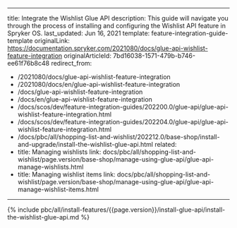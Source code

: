   
---
title: Integrate the Wishlist Glue API
description: This guide will navigate you through the process of installing and configuring the Wishlist API feature in Spryker OS.
last_updated: Jun 16, 2021
template: feature-integration-guide-template
originalLink: https://documentation.spryker.com/2021080/docs/glue-api-wishlist-feature-integration
originalArticleId: 7bd16038-1571-479b-b746-ee61f76b8c48
redirect_from:
  - /2021080/docs/glue-api-wishlist-feature-integration
  - /2021080/docs/en/glue-api-wishlist-feature-integration
  - /docs/glue-api-wishlist-feature-integration
  - /docs/en/glue-api-wishlist-feature-integration
  - /docs/scos/dev/feature-integration-guides/202200.0/glue-api/glue-api-wishlist-feature-integration.html
  - /docs/scos/dev/feature-integration-guides/202204.0/glue-api/glue-api-wishlist-feature-integration.html
  - /docs/pbc/all/shopping-list-and-wishlist/202212.0/base-shop/install-and-upgrade/install-the-wishlist-glue-api.html
related:
  - title: Managing wishlists
    link: docs/pbc/all/shopping-list-and-wishlist/page.version/base-shop/manage-using-glue-api/glue-api-manage-wishlists.html
  - title: Managing wishlist items
    link: docs/pbc/all/shopping-list-and-wishlist/page.version/base-shop/manage-using-glue-api/glue-api-manage-wishlist-items.html
---

{% include pbc/all/install-features/{{page.version}}/install-glue-api/install-the-wishlist-glue-api.md %} <!-- To edit, see /_includes/pbc/all/install-features/202204.0/install-glue-api/install-the-wishlist-glue-api.md -->
